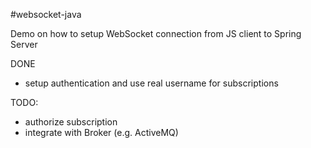 #websocket-java

Demo on how to setup WebSocket connection from JS client to Spring Server

DONE

* setup authentication and use real username for subscriptions

TODO:

* authorize subscription
* integrate with Broker (e.g. ActiveMQ)

